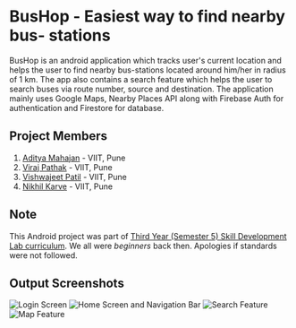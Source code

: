 # BusHop - Easiest way to find nearby bus- stations

BusHop is an android application which tracks user's current location and helps the user to find nearby bus-stations located around him/her in radius of 1 km. The app also contains a search feature which helps the user to search buses via route number, source and destination. The application mainly uses Google Maps, Nearby Places API along with Firebase Auth for authentication and Firestore for database.

## Project Members

1. [Aditya Mahajan](https://www.linkedin.com/in/aditya-mahajan-535958155/) - VIIT, Pune
2. [Viraj Pathak](https://in.linkedin.com/in/viraj-pathak-830211155) - VIIT, Pune
3. [Vishwajeet Patil](https://in.linkedin.com/in/vishwajeet-patil-55932715a) - VIIT, Pune
4. [Nikhil Karve](https://in.linkedin.com/in/nikhil-karve-66067a183) - VIIT, Pune

## Note

This Android project was part of [Third Year (Semester 5) Skill Development Lab curriculum](http://collegecirculars.unipune.ac.in/sites/documents/Syllabus%202017/TE_Computer_Engg_Syllabus_2015_Course_10.072018.pdf). We all were *beginners* back then. Apologies if standards were not followed.

## Output Screenshots

![Login Screen](https://github.com/adityam31/bushop/blob/master/output-screenshots/op1.jpeg)
![Home Screen and Navigation Bar](https://github.com/adityam31/bushop/blob/master/output-screenshots/op2.jpeg)
![Search Feature](https://github.com/adityam31/bushop/blob/master/output-screenshots/op3.jpeg)
![Map Feature](https://github.com/adityam31/bushop/blob/master/output-screenshots/op4.jpeg)
